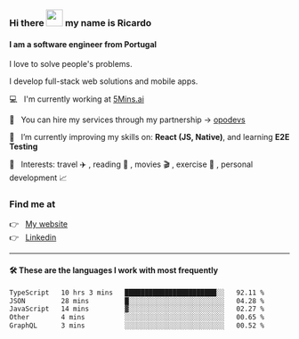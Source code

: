 ### Hi there <img src="https://raw.githubusercontent.com/iampavangandhi/iampavangandhi/master/gifs/Hi.gif" width="30"> my name is Ricardo
#### I am a software engineer from Portugal
I love to solve people's problems.

I develop full-stack web solutions and mobile apps.

💻  &nbsp; I'm currently working at <a href="https://5mins.ai/">5Mins.ai</a>

💼  &nbsp; You can hire my services through my partnership -> <a href="https://github.com/opodevs">opodevs</a>

🌱 &nbsp; I’m currently improving my skills on: **React (JS, Native)**, and learning **E2E Testing**

💙 &nbsp; Interests: travel ✈️ , reading 📖 , movies 🎬 , exercise 🏃 , personal development 📈

### Find me at

<p align="left">
  👉  &nbsp;
  <a href="https://ricardopbarbosa.com" target="_blank">
    My website
  </a>
  <br/>
  👉 &nbsp;
  <a href="https://www.linkedin.com/in/ricardopbarbosa" target="_blank">
    Linkedin
  </a>
</p>

<hr />

#### 🛠 These are the languages I work with most frequently
<!--START_SECTION:waka-->

```txt
TypeScript   10 hrs 3 mins   ███████████████████████░░   92.11 %
JSON         28 mins         █░░░░░░░░░░░░░░░░░░░░░░░░   04.28 %
JavaScript   14 mins         ▓░░░░░░░░░░░░░░░░░░░░░░░░   02.27 %
Other        4 mins          ░░░░░░░░░░░░░░░░░░░░░░░░░   00.65 %
GraphQL      3 mins          ░░░░░░░░░░░░░░░░░░░░░░░░░   00.52 %
```

<!--END_SECTION:waka-->
